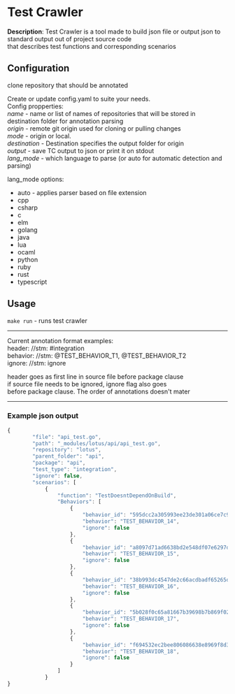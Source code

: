 
# Test Crawler

**Description**:  Test Crawler is a tool made to build json file or output json to standard output out of project source code  
that describes test functions and corresponding scenarios   

## Configuration  

clone repository that should be annotated  

Create or update config.yaml to suite your needs.  
Config propperties:  
*name* - name or list of names of repositories that will be stored in destination folder for annotation parsing  
*origin* - remote git origin used for cloning or pulling changes  
*mode* - origin or local.  
*destination* - Destination specifies the output folder for origin  
*output* - save TC output to json or print it on stdout  
*lang_mode* - which language to parse (or auto for automatic detection and parsing)  

lang_mode options:  
* auto  - applies parser based on file extension  
* cpp  
* csharp  
* c  
* elm  
* golang  
* java  
* lua  
* ocaml  
* python  
* ruby  
* rust  
* typescript  

## Usage

`make run`  - runs test crawler 
   
----
Current annotation format examples:  
header:     //stm: #integration  
behavior:   //stm: @TEST_BEHAVIOR_T1, @TEST_BEHAVIOR_T2  
ignore:     //stm: ignore  

header goes as first line in source file before package clause  
if source file needs to be ignored, ignore flag also goes  
before package clause. The order of annotations doesn't mater  

----

### Example json output  

```javascript
{
        "file": "api_test.go",
        "path": "_modules/lotus/api/api_test.go",
        "repository": "lotus",
        "parent_folder": "api",
        "package": "api",
        "test_type": "integration",
        "ignore": false,
        "scenarios": [
            {
                "function": "TestDoesntDependOnBuild",
                "Behaviors": [
                    {
                        "behavior_id": "595dcc2a305993ee23de301a06ce7c99",
                        "behavior": "TEST_BEHAVIOR_14",
                        "ignore": false
                    },
                    {
                        "behavior_id": "a8097d71ad6638bd2e548df07e6297d4",
                        "behavior": "TEST_BEHAVIOR_15",
                        "ignore": false
                    },
                    {
                        "behavior_id": "38b993dc4547de2c66acdbadf65265d2",
                        "behavior": "TEST_BEHAVIOR_16",
                        "ignore": false
                    },
                    {
                        "behavior_id": "5b028f0c65a81667b39698b7b869f02a",
                        "behavior": "TEST_BEHAVIOR_17",
                        "ignore": false
                    },
                    {
                        "behavior_id": "f694532ec2bee806086638e8969f8d31",
                        "behavior": "TEST_BEHAVIOR_18",
                        "ignore": false
                    }
                ]
            }
}
```